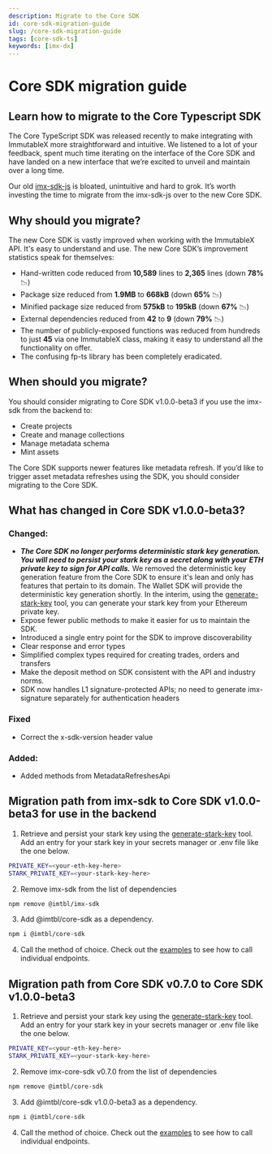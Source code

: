 ```yaml
---
description: Migrate to the Core SDK
id: core-sdk-migration-guide
slug: /core-sdk-migration-guide
tags: [core-sdk-ts]
keywords: [imx-dx]
---
```


# Core SDK migration guide

## Learn how to migrate to the Core Typescript SDK

The Core TypeScript SDK was released recently to make integrating with ImmutableX more straightforward and intuitive. We listened to a lot of your feedback, spent much time iterating on the interface of the Core SDK and have landed on a new interface that we’re excited to unveil and maintain over a long time. 

Our old [imx-sdk-js](https://www.npmjs.com/package/@imtbl/imx-sdk) is bloated, unintuitive and hard to grok. It’s worth investing the time to migrate from the imx-sdk-js over to the new Core SDK. 

## Why should you migrate?

The new Core SDK is vastly improved when working with the ImmutableX API. It's easy to understand and use. The new Core SDK’s improvement statistics speak for themselves:

* Hand-written code reduced from **10,589** lines to **2,365** lines (down **78%** 📉)
* Package size reduced from **1.9MB** to **668kB** (down **65%** 📉)
* Minified package size reduced from **575kB** to **195kB** (down **67%** 📉)
* External dependencies reduced from **42** to **9** (down **79%** 📉)
* The number of publicly-exposed functions was reduced from hundreds to just **45** via one ImmutableX class, making it easy to understand all the functionality on offer.
* The confusing fp-ts library has been completely eradicated.

## When should you migrate?

You should consider migrating to Core SDK v1.0.0-beta3 if you use the imx-sdk from the backend to:
* Create projects
* Create and manage collections
* Manage metadata schema
* Mint assets

The Core SDK supports newer features like metadata refresh. If you’d like to trigger asset metadata refreshes using the SDK, you should consider migrating to the Core SDK. 

## What has changed in Core SDK v1.0.0-beta3? 

### Changed:

* ***The Core SDK no longer performs deterministic stark key generation. You will need to persist your stark key as a secret along with your ETH private key to sign for API calls.*** We removed the deterministic key generation feature from the Core SDK to ensure it's lean and only has features that pertain to its domain. The Wallet SDK will provide the deterministic key generation shortly. In the interim, using the [generate-stark-key](https://github.com/immutable/generate-stark-key/) tool, you can generate your stark key from your Ethereum private key.
* Expose fewer public methods to make it easier for us to maintain the SDK.
* Introduced a single entry point for the SDK to improve discoverability
* Clear response and error types
* Simplified complex types required for creating trades, orders and transfers
* Make the deposit method on SDK consistent with the API and industry norms.
* SDK now handles L1 signature-protected APIs; no need to generate imx-signature separately for authentication headers

### Fixed

* Correct the x-sdk-version header value

### Added:

* Added methods from MetadataRefreshesApi

## Migration path from imx-sdk to Core SDK v1.0.0-beta3 for use in the backend

1. Retrieve and persist your stark key using the [generate-stark-key](https://github.com/immutable/generate-stark-key/) tool. Add an entry for your stark key in your secrets manager or .env file like the one below.
```sh
PRIVATE_KEY=<your-eth-key-here>
STARK_PRIVATE_KEY=<your-stark-key-here>
```
2. Remove imx-sdk from the list of dependencies
```sh
npm remove @imtbl/imx-sdk
```
3. Add @imtbl/core-sdk as a dependency. 
```sh
npm i @imtbl/core-sdk
```
4. Call the method of choice. Check out the [examples](https://github.com/immutable/imx-core-sdk/tree/main/examples) to see how to call individual endpoints.

## Migration path from Core SDK v0.7.0 to Core SDK v1.0.0-beta3

1. Retrieve and persist your stark key using the [generate-stark-key](https://github.com/immutable/generate-stark-key/) tool. Add an entry for your stark key in your secrets manager or .env file like the one below.
```sh
PRIVATE_KEY=<your-eth-key-here>
STARK_PRIVATE_KEY=<your-stark-key-here>
```
2. Remove imx-core-sdk v0.7.0 from the list of dependencies
```sh
npm remove @imtbl/core-sdk
```
3. Add @imtbl/core-sdk v1.0.0-beta3 as a dependency. 
```sh
npm i @imtbl/core-sdk
```
4. Call the method of choice. Check out the [examples](https://github.com/immutable/imx-core-sdk/tree/main/examples) to see how to call individual endpoints.
